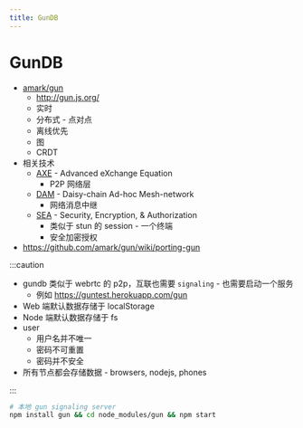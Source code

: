 ```yaml
---
title: GunDB
---
```


# GunDB

- [amark/gun](https://github.com/amark/gun)
  - http://gun.js.org/
  - 实时
  - 分布式 - 点对点
  - 离线优先
  - 图
  - CRDT
- 相关技术
  - [AXE](https://gun.eco/docs/AXE) - Advanced eXchange Equation
    - P2P 网络层
  - [DAM](https://gun.eco/docs/DAM) - Daisy-chain Ad-hoc Mesh-network
    - 网络消息中继
  - [SEA](https://gun.eco/docs/SEA) - Security, Encryption, & Authorization
    - 类似于 stun 的 session - 一个终端
    - 安全加密授权
- https://github.com/amark/gun/wiki/porting-gun

:::caution

- gundb 类似于 webrtc 的 p2p，互联也需要 `signaling` - 也需要启动一个服务
  - 例如 https://guntest.herokuapp.com/gun
- Web 端默认数据存储于 localStorage
- Node 端默认数据存储于 fs
- user
  - 用户名并不唯一
  - 密码不可重置
  - 密码并不安全
- 所有节点都会存储数据 - browsers, nodejs, phones

:::

```bash
# 本地 gun signaling server
npm install gun && cd node_modules/gun && npm start
```
